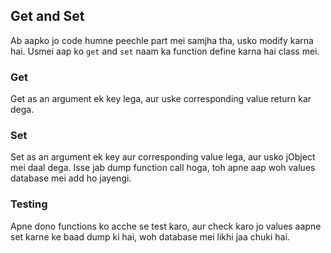 
## Get and Set

Ab aapko jo code humne peechle part mei samjha tha, usko modify karna hai. Usmei aap ko `get` and `set` naam ka function define karna hai class mei.

### Get
Get as an argument ek key lega, aur uske corresponding value return kar dega.

### Set
Set as an argument ek key aur corresponding value lega, aur usko jObject mei daal dega. Isse jab dump function call hoga, toh apne aap woh values database mei add ho jayengi.

### Testing
Apne dono functions ko acche se test karo, aur check karo jo values aapne set karne ke baad dump ki hai, woh database mei likhi jaa chuki hai.